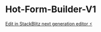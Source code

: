 # Hot-Form-Builder-V1

[Edit in StackBlitz next generation editor ⚡️](https://stackblitz.com/~/github.com/Bhaskar1008/Hot-Form-Builder-V1)